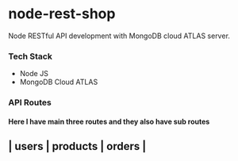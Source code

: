 # node-rest-shop
Node RESTful API development with MongoDB cloud ATLAS server.

### Tech Stack
* Node JS
* MongoDB Cloud ATLAS

### API Routes
#### Here I have main three routes and they also have sub routes

| users | products | orders |
-----------------------------
